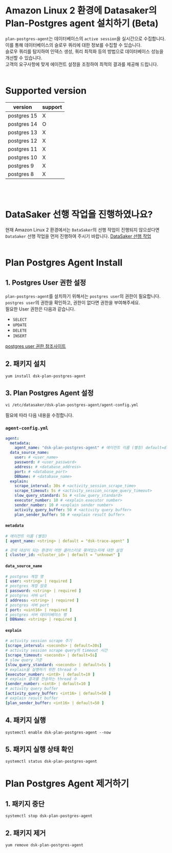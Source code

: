 # Amazon Linux 2 환경에 Datasaker의 Plan-Postgres agent 설치하기 (Beta)
`plan-postgres-agent`는 데이터베이스의 `active session`을 실시간으로 수집합니다.\
이를 통해 데이터베이스의 슬로우 쿼리에 대한 정보를 수집할 수 있습니다.\
슬로우 쿼리를 탐지하여 인덱스 생성, 쿼리 최적화 등의 방법으로 데이터베이스 성능을 개선할 수 있습니다.\
고객의 요구사항에 맞게 에이전트 설정을 조정하여 최적의 결과를 제공해 드립니다.
<br><br>

# Supported version
|version|support|
|-------|-------|
|postgres 15|X|
|postgres 14|O|
|postgres 13|X|
|postgres 12|X|
|postgres 11|X|
|postgres 10|X|
|postgres 9|X|
|postgres 8|X|

<br><br>

# DataSaker 선행 작업을 진행하였나요?
현재 Amazon Linux 2 환경에서는 `DataSaker`의 선행 작업이 진행되지 않으셨다면 `DataSaker` 선행 작업을 먼저 진행하여 주시기 바랍니다. [DataSaker 선행 작업](${PREPARATION_MANUAL_KR})
<br><br>

# Plan Postgres Agent Install
## 1. Postgres User 권한 설정
`plan-postgres-agent`를 설치하기 위해서는 `postgres user`의 권한이 필요합니다.\
`postgres user`의 권한을 확인하고, 권한이 없다면 권한을 부여해주세요.\
필요한 User 권한은 다음과 같습니다.
- `SELECT`
- `UPDATE`
- `DELETE`
- `INSERT`

[postgres user 권한 참조사이트](https://www.postgresql.org/docs/14/sql-grant.html)

## 2. 패키지 설치
```shell
yum install dsk-plan-postgres-agent
```
## 3. Plan Postgres Agent 설정
```shell
vi /etc/datasaker/dsk-plan-postgres-agent/agent-config.yml
```
필요에 따라 다음 내용을 수정합니다.

### `agent-config.yml`
```yaml
agent:
  metadata:
    agent_name: "dsk-plan-postgres-agent" # 에이전트 이름 (별칭) default=dsk-plan-postgres-agent
  data_source_name:
    user: # <user_name>
    password: # <user_password>
    address: # <database_address>
    port: # <database_port>
    DBName: # <database_name>
  explain:
    scrape_interval: 30s # <activity_session_scrape_time>
    scrape_timeout: 5s # <activity_session_scrape_query_timeout>
    slow_query_standard: 5s # <slow_query_standard> 
    executor_number: 10 # <explain executor number>
    sender_number: 10 # <explain sender number>
    activity_query_buffer: 50 # <activity query buffer>
    plan_sender_buffer: 50 # <explain result buffer>
```

#### `metadata`
```yaml
# 에이전트 이름 (별칭)
[ agent_name: <string> | default = "dsk-trace-agent" ]

# 관제 대상이 되는 환경이 어떤 클러스터로 묶여있는지에 대한 설정
[ cluster_id: <cluster_id> | default = "unknown" ]
```

#### `data_source_name`
```yaml
# postgres 계정 명
[ user: <string> | required ]
# postgres 계정 암호
[ password: <string> | required ]
# postgres 서버 url
[ address: <string> | required ]
# postgres 서버 port
[ port: <uint16> | required ]
# postgres 서버 데이터베이스 명
[ DBName: <string> | required ]
```

#### `explain`
```yaml
# activity session scrape 주기 
[scrape_interval: <seconds> | default=30s] 
# activity session scrape query의 timeout 시간
[scrape_timeout: <seconds> | default=5s]
# slow query 기준
[slow_query_standard: <seconds> | default=5s ]
# explain을 실행하기 위한 thread 수
[executor_number: <int8> | default=10 ]
# explain 결과를 전송하는 thread 수
[sender_number: <int8> | default=10 ]
# activity query buffer
[activity_query_buffer: <int16> | default=50 ]
# explain result buffer
[plan_sender_buffer: <int16> | default=50 ]
```

## 4. 패키지 실행
```shell
systemctl enable dsk-plan-postgres-agent --now
```

## 5. 패키지 실행 상태 확인
```shell
systemctl status dsk-plan-postgres-agent
```

# Plan Postgres Agent 제거하기
## 1. 패키지 중단
```shell
systemctl stop dsk-plan-postgres-agent
```

## 2. 패키지 제거
```shell
yum remove dsk-plan-postgres-agent
```
